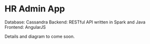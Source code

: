 # HR Admin App

Database: Cassandra
Backend: RESTful API written in Spark and Java
Frontend: AngularJS

Details and diagram to come soon.
